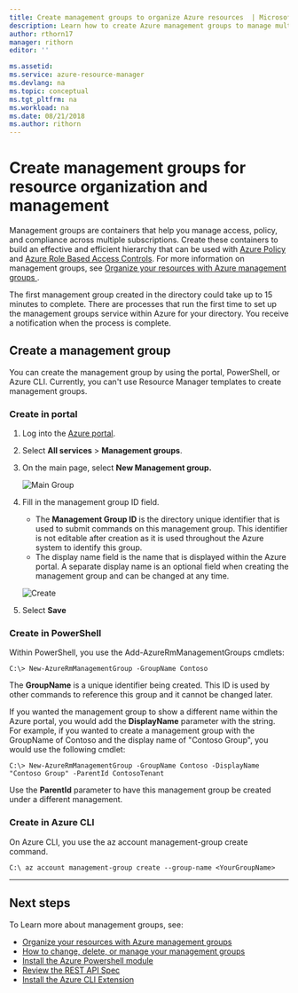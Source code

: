 ```yaml
---
title: Create management groups to organize Azure resources  | Microsoft Docs
description: Learn how to create Azure management groups to manage multiple resources. 
author: rthorn17
manager: rithorn
editor: ''

ms.assetid: 
ms.service: azure-resource-manager
ms.devlang: na
ms.topic: conceptual
ms.tgt_pltfrm: na
ms.workload: na
ms.date: 08/21/2018
ms.author: rithorn
---
```



# Create management groups for resource organization and management

Management groups are containers that help you manage access, policy, and compliance across multiple subscriptions. Create these containers to build an effective and efficient hierarchy that can be used with [Azure Policy](../azure-policy/azure-policy-introduction.md) and [Azure Role Based Access Controls](../role-based-access-control/overview.md). For more information on management groups, see [Organize your resources with Azure management groups ](management-groups-overview.md).

The first management group created in the directory could take up to 15 minutes to complete. There are processes that run the first time to set up the management groups service within Azure for your directory. You receive a notification when the process is complete.  

## Create a management group

You can create the management group by using the portal, PowerShell, or Azure CLI. Currently, you can't use Resource Manager templates to create management groups.

### Create in portal

1. Log into the [Azure portal](http://portal.azure.com).
2. Select **All services** > **Management groups**.
3. On the main page, select **New Management group.**

    ![Main Group](media/management-groups/main.png)
4.  Fill in the management group ID field.
    - The **Management Group ID** is the directory unique identifier that is used to submit commands on this management group. This identifier is not editable after creation as it is used throughout the Azure system to identify this group.
    - The display name field is the name that is displayed within the Azure portal. A separate display name is an optional field when creating the management group and can be changed at any time.  

    ![Create](media/management-groups/create_context_menu.png)  
5.  Select **Save**

### Create in PowerShell

Within PowerShell, you use the Add-AzureRmManagementGroups cmdlets:

```azurepowershell-interactive
C:\> New-AzureRmManagementGroup -GroupName Contoso
```

The **GroupName** is a unique identifier being created. This ID is used by other commands to reference this group and it cannot be changed later.

If you wanted the management group to show a different name within the Azure portal, you would add the **DisplayName** parameter with the string. For example, if you wanted to create a management group with the GroupName of Contoso and the display name of "Contoso Group", you would use the following cmdlet:

```azurepowershell-interactive
C:\> New-AzureRmManagementGroup -GroupName Contoso -DisplayName "Contoso Group" -ParentId ContosoTenant
```

Use the **ParentId** parameter to have this management group be created under a different management.  

### Create in Azure CLI

On Azure CLI, you use the az account management-group create command.

```azure-cli
C:\ az account management-group create --group-name <YourGroupName>
```

---

## Next steps 
To Learn more about management groups, see: 
- [Organize your resources with Azure management groups ](management-groups-overview.md)
- [How to change, delete, or manage your management groups](management-groups-manage.md)
- [Install the Azure Powershell module](https://www.powershellgallery.com/packages/AzureRM.ManagementGroups/0.0.1-preview)
- [Review the REST API Spec](https://github.com/Azure/azure-rest-api-specs/tree/master/specification/managementgroups/resource-manager/Microsoft.Management/preview)
- [Install the Azure CLI Extension](https://docs.microsoft.com/cli/azure/extension?view=azure-cli-latest#az-extension-list-available)
